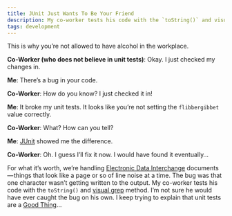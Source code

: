 ```yaml
---
title: JUnit Just Wants To Be Your Friend
description: My co-worker tests his code with the `toString()` and visual grep method. I'm not sure he would have ever caught the bug on his own. I keep trying to explain that unit tests are a Good Thing...
tags: development
---
```


This is why you’re not allowed to have alcohol in the workplace.

**Co-Worker (who does not believe in unit tests)**: Okay. I just checked my changes in.

**Me**: There’s a bug in your code.

**Co-Worker**: How do you know? I just checked it in!

**Me**: It broke my unit tests. It looks like you’re not setting the `flibbergibbet` value correctly.

**Co-Worker**: What? How can you tell?

**Me**: [JUnit](http://www.junit.org/) showed me the difference.

**Co-Worker**: Oh. I guess I’ll fix it now. I would have found it eventually…

For what it’s worth, we’re handling [Electronic Data Interchange](http://en.wikipedia.org/wiki/Electronic_Data_Interchange) documents — things that look like a page or so of line noise at a time. The bug was that one character wasn’t getting written to the output. My co-worker tests his code with the `toString()` and [visual grep](http://catb.org/jargon/html/V/vgrep.html) method. I’m not sure he would have ever caught the bug on his own. I keep trying to explain that unit tests are a [Good Thing](http://catb.org/jargon/html/G/Good-Thing.html)…
